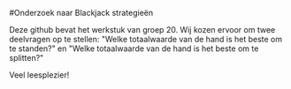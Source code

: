 #Onderzoek naar Blackjack strategieën

Deze github bevat het werkstuk van groep 20. Wij kozen ervoor om twee deelvragen op te stellen: "Welke totaalwaarde van de hand is het beste om te standen?"
en "Welke totaalwaarde van de hand is het beste om te splitten?"

Veel leesplezier!
